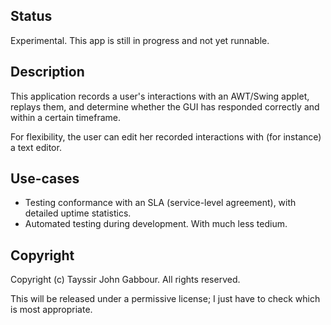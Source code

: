 ## Status

Experimental. This app is still in progress and not yet runnable.

## Description

This application records a user's interactions with an AWT/Swing applet, replays them, and determine whether the GUI has responded correctly and within a certain timeframe.

For flexibility, the user can edit her recorded interactions with (for instance) a text editor.

## Use-cases

* Testing conformance with an SLA (service-level agreement), with detailed uptime statistics.
* Automated testing during development. With much less tedium.

## Copyright

Copyright (c) Tayssir John Gabbour. All rights reserved.

This will be released under a permissive license; I just have to check which is most appropriate.
